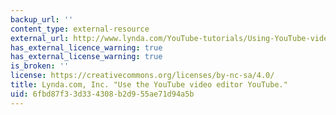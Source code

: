 ```yaml
---
backup_url: ''
content_type: external-resource
external_url: http://www.lynda.com/YouTube-tutorials/Using-YouTube-video-editor/118960/133968-4.html
has_external_licence_warning: true
has_external_license_warning: true
is_broken: ''
license: https://creativecommons.org/licenses/by-nc-sa/4.0/
title: Lynda.com, Inc. "Use the YouTube video editor YouTube."
uid: 6fbd87f3-3d33-4308-b2d9-55ae71d94a5b
---
```

